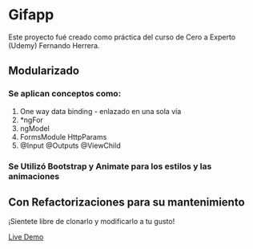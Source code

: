 # Gifapp

Este proyecto fué creado como práctica del curso de Cero a Experto (Udemy) Fernando Herrera.

## Modularizado

### Se aplican conceptos como:
1. One way data binding - enlazado en una sola vía
2. *ngFor
3. ngModel
4. FormsModule HttpParams
5. @Input @Outputs @ViewChild


### Se Utilizó Bootstrap y Animate para los estilos y las animaciones
## Con Refactorizaciones para su mantenimiento


¡Sientete libre de clonarlo y modificarlo a tu gusto!

[Live Demo](https://cheery-blini-d9da74.netlify.app/)
